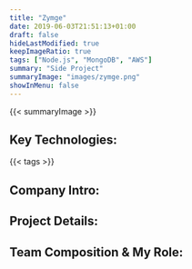```yaml
---
title: "Zymge"
date: 2019-06-03T21:51:13+01:00
draft: false
hideLastModified: true
keepImageRatio: true
tags: ["Node.js", "MongoDB", "AWS"]
summary: "Side Project"
summaryImage: "images/zymge.png" 
showInMenu: false
---
```


{{< summaryImage >}}

## Key Technologies:
{{< tags >}}

## Company Intro:


## Project Details:


## Team Composition & My Role:


